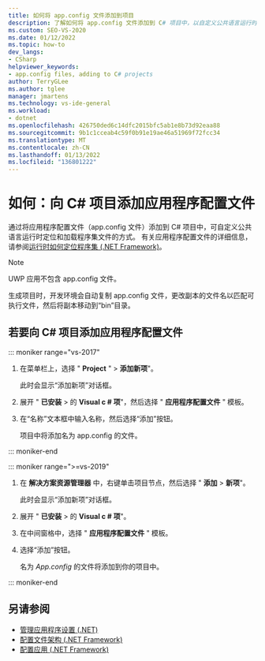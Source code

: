 ```yaml
---
title: 如何将 app.config 文件添加到项目
description: 了解如何将 app.config 文件添加到 C# 项目中，以自定义公共语言运行时定位和加载程序集文件的方式。
ms.custom: SEO-VS-2020
ms.date: 01/12/2022
ms.topic: how-to
dev_langs:
- CSharp
helpviewer_keywords:
- app.config files, adding to C# projects
author: TerryGLee
ms.author: tglee
manager: jmartens
ms.technology: vs-ide-general
ms.workload:
- dotnet
ms.openlocfilehash: 426750ded6c14dfc2015bfc5ab1e8b73d92eaa88
ms.sourcegitcommit: 9b1c1cceab4c59f0b91e19ae46a51969f72fcc34
ms.translationtype: MT
ms.contentlocale: zh-CN
ms.lasthandoff: 01/13/2022
ms.locfileid: "136801222"
---
```

# <a name="how-to-add-an-application-configuration-file-to-a-c-project"></a>如何：向 C# 项目添加应用程序配置文件

通过将应用程序配置文件（app.config 文件）添加到 C# 项目中，可自定义公共语言运行时定位和加载程序集文件的方式。 有关应用程序配置文件的详细信息，请参阅[运行时如何定位程序集 (.NET Framework)](/dotnet/framework/deployment/how-the-runtime-locates-assemblies)。

> [!NOTE]
> UWP 应用不包含 app.config 文件。

生成项目时，开发环境会自动复制 app.config 文件，更改副本的文件名以匹配可执行文件，然后将副本移动到“bin”目录。

## <a name="to-add-an-application-configuration-file-to-a-c-project"></a>若要向 C# 项目添加应用程序配置文件

::: moniker range="vs-2017"

1. 在菜单栏上，选择 " **Project** " > **添加新项**"。

     此时会显示“添加新项”对话框。

1. 展开 " **已安装** > 的 **Visual c # 项**"，然后选择 " **应用程序配置文件** " 模板。

1. 在“名称”文本框中输入名称，然后选择“添加”按钮。

     项目中将添加名为 app.config 的文件。

::: moniker-end

::: moniker range=">=vs-2019"

1. 在 **解决方案资源管理器** 中，右键单击项目节点，然后选择 " **添加** > **新项**"。

     此时会显示“添加新项”对话框。

1. 展开 " **已安装** > 的 **Visual c # 项**"。

1. 在中间窗格中，选择 " **应用程序配置文件** " 模板。

1. 选择“添加”按钮。

     名为 *App.config* 的文件将添加到你的项目中。

::: moniker-end

## <a name="see-also"></a>另请参阅

- [管理应用程序设置 (.NET)](../ide/managing-application-settings-dotnet.md)
- [配置文件架构 (.NET Framework)](/dotnet/framework/configure-apps/file-schema/index)
- [配置应用 (.NET Framework)](/dotnet/framework/configure-apps/index)

